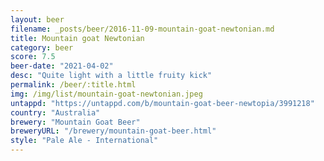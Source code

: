 ```yaml
---
layout: beer
filename: _posts/beer/2016-11-09-mountain-goat-newtonian.md
title: Mountain goat Newtonian
category: beer
score: 7.5
beer-date: "2021-04-02"
desc: "Quite light with a little fruity kick"
permalink: /beer/:title.html
img: /img/list/mountain-goat-newtonian.jpeg
untappd: "https://untappd.com/b/mountain-goat-beer-newtopia/3991218"
country: "Australia"
brewery: "Mountain Goat Beer"
breweryURL: "/brewery/mountain-goat-beer.html"
style: "Pale Ale - International"
---
```

